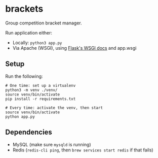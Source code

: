 brackets
========

Group competition bracket manager.

Run application either:
* Locally: `python3 app.py`
* Via Apache (WSGI), using [Flask's WSGI docs](http://flask.pocoo.org/docs/deploying/mod_wsgi/) and app.wsgi

## Setup

Run the following:

```
# One time: set up a virtualenv
python3 -m venv ./venv/
source venv/bin/activate
pip install -r requirements.txt

# Every time: activate the venv, then start
source venv/bin/activate
python app.py
```

## Dependencies

* MySQL (make sure `mysqld` is running)
* Redis (`redis-cli ping`, then `brew services start redis` if that fails)


